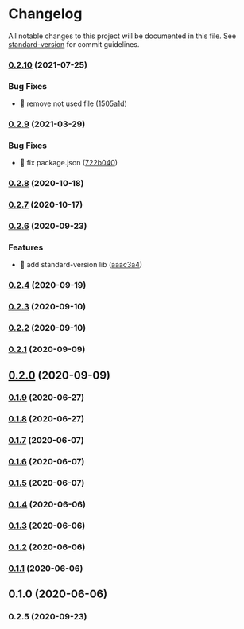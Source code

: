 # Changelog

All notable changes to this project will be documented in this file. See [standard-version](https://github.com/conventional-changelog/standard-version) for commit guidelines.

### [0.2.10](https://github.com/yeukfei02/todolistUi/compare/v0.2.9...v0.2.10) (2021-07-25)


### Bug Fixes

* 🐛 remove not used file ([1505a1d](https://github.com/yeukfei02/todolistUi/commit/1505a1d2abcf1da1768a8266f6d15e8f6a1c5cca))

### [0.2.9](https://github.com/yeukfei02/todolistUi/compare/v0.2.8...v0.2.9) (2021-03-29)


### Bug Fixes

* 🐛 fix package.json ([722b040](https://github.com/yeukfei02/todolistUi/commit/722b04059ef915c8529a3bc7b286de56902e2289))

### [0.2.8](https://github.com/yeukfei02/todolistUi/compare/v0.2.7...v0.2.8) (2020-10-18)

### [0.2.7](https://github.com/yeukfei02/todolistUi/compare/v0.2.6...v0.2.7) (2020-10-17)

### [0.2.6](https://github.com/yeukfei02/todolistUi/compare/v0.2.5...v0.2.6) (2020-09-23)


### Features

* 🎸 add standard-version lib ([aaac3a4](https://github.com/yeukfei02/todolistUi/commit/aaac3a4629d7b39f08919c243e54d38690423079))

### [0.2.4](https://github.com/yeukfei02/todolistUi/compare/v0.2.3...v0.2.4) (2020-09-19)

### [0.2.3](https://github.com/yeukfei02/todolistUi/compare/v0.2.2...v0.2.3) (2020-09-10)

### [0.2.2](https://github.com/yeukfei02/todolistUi/compare/v0.2.1...v0.2.2) (2020-09-10)

### [0.2.1](https://github.com/yeukfei02/todolistUi/compare/v0.2.0...v0.2.1) (2020-09-09)

## [0.2.0](https://github.com/yeukfei02/todolistUi/compare/v0.1.9...v0.2.0) (2020-09-09)

### [0.1.9](https://github.com/yeukfei02/todolistUi/compare/v0.1.8...v0.1.9) (2020-06-27)

### [0.1.8](https://github.com/yeukfei02/todolistUi/compare/v0.1.7...v0.1.8) (2020-06-27)

### [0.1.7](https://github.com/yeukfei02/todolistUi/compare/v0.1.6...v0.1.7) (2020-06-07)

### [0.1.6](https://github.com/yeukfei02/todolistUi/compare/v0.1.5...v0.1.6) (2020-06-07)

### [0.1.5](https://github.com/yeukfei02/todolistUi/compare/v0.1.4...v0.1.5) (2020-06-07)

### [0.1.4](https://github.com/yeukfei02/todolistUi/compare/v0.1.3...v0.1.4) (2020-06-06)

### [0.1.3](https://github.com/yeukfei02/todolistUi/compare/v0.1.2...v0.1.3) (2020-06-06)

### [0.1.2](https://github.com/yeukfei02/todolistUi/compare/v0.1.1...v0.1.2) (2020-06-06)

### [0.1.1](https://github.com/yeukfei02/todolistUi/compare/v0.1.0...v0.1.1) (2020-06-06)

## 0.1.0 (2020-06-06)

### 0.2.5 (2020-09-23)
